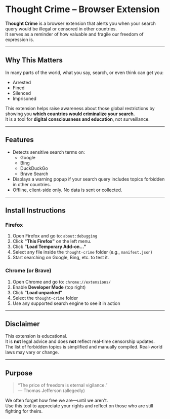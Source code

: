 # Thought Crime – Browser Extension

**Thought Crime** is a browser extension that alerts you when your search query would be illegal or censored in other countries.  
It serves as a reminder of how valuable and fragile our freedom of expression is.

---

## Why This Matters

In many parts of the world, what you say, search, or even think can get you:
- Arrested
- Fined
- Silenced
- Imprisoned

This extension helps raise awareness about those global restrictions by showing you **which countries would criminalize your search**.  
It is a tool for **digital consciousness and education**, not surveillance.

---

## Features

- Detects sensitive search terms on:
  - Google
  - Bing
  - DuckDuckGo
  - Brave Search
- Displays a warning popup if your search query includes topics forbidden in other countries.
- Offline, client-side only. No data is sent or collected.

---

## Install Instructions

### Firefox

1. Open Firefox and go to: `about:debugging`
2. Click **"This Firefox"** on the left menu.
3. Click **"Load Temporary Add-on..."**
4. Select any file inside the `thought-crime` folder (e.g., `manifest.json`)
5. Start searching on Google, Bing, etc. to test it.

### Chrome (or Brave)

1. Open Chrome and go to: `chrome://extensions/`
2. Enable **Developer Mode** (top right)
3. Click **"Load unpacked"**
4. Select the `thought-crime` folder
5. Use any supported search engine to see it in action

---

## Disclaimer

This extension is educational.  
It is **not** legal advice and does **not** reflect real-time censorship updates.  
The list of forbidden topics is simplified and manually compiled. Real-world laws may vary or change.

---

## Purpose

> “The price of freedom is eternal vigilance.”  
> — Thomas Jefferson (allegedly)

We often forget how free we are—until we aren't.  
Use this tool to appreciate your rights and reflect on those who are still fighting for theirs.
